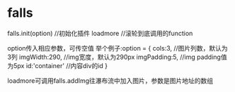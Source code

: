# falls
falls.init(option)  //初始化插件
loadmore //滚轮到底调用的function 

option传入相应参数，可传空值
举个例子:option = {
            cols:3,  //图片列数，默认为3列
            imgWidth:290,   //img宽度，默认为290px
            imgPadding:5,   //img padding值为5px
            id:'container'  //内容div的id
        }

loadmore可调用falls.addImg往瀑布流中加入图片，参数是图片地址的数组
